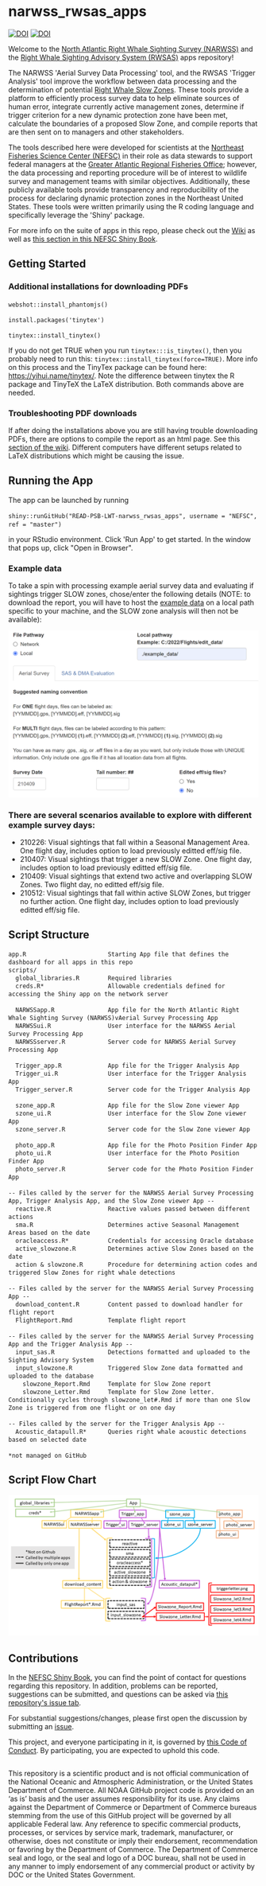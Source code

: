# narwss_rwsas_apps

[![DOI](https://joss.theoj.org/papers/10.21105/joss.05436/status.svg)](https://doi.org/10.21105/joss.05436)
[![DOI](https://zenodo.org/badge/DOI/10.5281/zenodo.8127594.svg)](https://doi.org/10.5281/zenodo.8127594)

Welcome to the [North Atlantic Right Whale Sighting Survey (NARWSS)](https://www.fisheries.noaa.gov/new-england-mid-atlantic/marine-mammal-protection/whale-and-dolphin-research-northeast#north-atlantic-right-whale-sighting-surveys) and the [Right Whale Sighting Advisory System (RWSAS)](https://www.fisheries.noaa.gov/new-england-mid-atlantic/marine-mammal-protection/whale-and-dolphin-research-northeast#right-whale-sighting-advisory-system) apps repository!

The NARWSS 'Aerial Survey Data Processing' tool, and the RWSAS 'Trigger Analysis' tool improve the workflow between data processing and the determination of potential [Right Whale Slow Zones](https://www.fisheries.noaa.gov/national/endangered-species-conservation/reducing-vessel-strikes-north-atlantic-right-whales). These tools provide a platform to efficiently process survey data to help eliminate sources of human error, integrate currently active management zones, determine if trigger criterion for a new dynamic protection zone have been met, calculate the boundaries of a proposed Slow Zone, and compile reports that are then sent on to managers and other stakeholders.

The tools described here were developed for scientists at the [Northeast Fisheries Science Center (NEFSC)](https://www.fisheries.noaa.gov/about/northeast-fisheries-science-center) in their role as data stewards to support federal managers at the [Greater Atlantic Regional Fisheries Office](https://www.fisheries.noaa.gov/about/greater-atlantic-regional-fisheries-office); however, the data processing and reporting procedure will be of interest to wildlife survey and management teams with similar objectives. Additionally, these publicly available tools provide transparency and reproducibility of the process for declaring dynamic protection zones in the Northeast United States. These tools were written primarily using the R coding language and specifically leverage the 'Shiny' package.

For more info on the suite of apps in this repo, please check out the [Wiki](https://github.com/NEFSC/READ-PSB-LWT-narwss_rwsas_apps/wiki) as well as [this section in this NEFSC Shiny Book](https://nefsc.github.io/NEFSC-shiny-book/shiny-apps.html#northeast-right-whale-shiny-apps). 

## Getting Started

### Additional installations for downloading PDFs

`webshot::install_phantomjs()`

`install.packages('tinytex')`

`tinytex::install_tinytex()`

If you do not get TRUE when you run `tinytex:::is_tinytex()`, then you probably need to run this: `tinytex::install_tinytex(force=TRUE)`. More info on this process and the TinyTex package can be found here: https://yihui.name/tinytex/. Note the difference between tinytex the R package and TinyTeX the LaTeX distribution. Both commands above are needed. 

### Troubleshooting PDF downloads

If after doing the installations above you are still having trouble downloading PDFs, there are options to compile the report as an html page. See this [section of the wiki](https://github.com/NEFSC/READ-PSB-LWT-narwss_rwsas_apps/wiki/Aerial-Survey-Processing-App,-Aerial-Survey-Tab:-Part-3). Different computers have different setups related to LaTeX distributions which might be causing the issue.

## Running the App
The app can be launched by running

`shiny::runGitHub("READ-PSB-LWT-narwss_rwsas_apps", username = "NEFSC", ref = "master")`

in your RStudio environment. Click 'Run App' to get started. In the window that pops up, click "Open in Browser". 

### Example data

To take a spin with processing example aerial survey data and evaluating if sightings trigger SLOW zones, chose/enter the following details (NOTE: to download the report, you will have to host the [example data](https://github.com/NEFSC/READ-PSB-LWT-narwss_rwsas_apps/tree/master/example_data/210409) on a local path specific to your machine, and the SLOW zone analysis will then not be available):

<img src="www/example_data.png" width="600">

### There are several scenarios available to explore with different example survey days:

* 210226: Visual sightings that fall within a Seasonal Management Area. One flight day, includes option to load previously editted eff/sig file.
* 210407: Visual sightings that trigger a new SLOW Zone. One flight day, includes option to load previously editted eff/sig file.
* 210409: Visual sightings that extend two active and overlapping SLOW Zones. Two flight day, no editted eff/sig file.
* 210512: Visual sightings that fall within active SLOW Zones, but trigger no further action. One flight day, includes option to load previously editted eff/sig file.

## Script Structure
```
app.R                       Starting App file that defines the dashboard for all apps in this repo
scripts/
  global_libraries.R        Required libraries
  creds.R*                  Allowable credentials defined for accessing the Shiny app on the network server
  
  NARWSSapp.R               App file for the North Atlantic Right Whale Sighting Survey (NARWSS)vAerial Survey Processing App
  NARWSSui.R                User interface for the NARWSS Aerial Survey Processing App
  NARWSSserver.R            Server code for NARWSS Aerial Survey Processing App
  
  Trigger_app.R             App file for the Trigger Analysis App
  Trigger_ui.R              User interface for the Trigger Analysis App
  Trigger_server.R          Server code for the Trigger Analysis App
    
  szone_app.R               App file for the Slow Zone viewer App
  szone_ui.R                User interface for the Slow Zone viewer App
  szone_server.R            Server code for the Slow Zone viewer App
  
  photo_app.R               App file for the Photo Position Finder App
  photo_ui.R                User interface for the Photo Position Finder App
  photo_server.R            Server code for the Photo Position Finder App

-- Files called by the server for the NARWSS Aerial Survey Processing App, Trigger Analysis App, and the Slow Zone viewer App --
  reactive.R                Reactive values passed between different actions
  sma.R                     Determines active Seasonal Management Areas based on the date
  oracleaccess.R*           Credentials for accessing Oracle database
  active_slowzone.R         Determines active Slow Zones based on the date
  action & slowzone.R       Procedure for determining action codes and triggered Slow Zones for right whale detections

-- Files called by the server for the NARWSS Aerial Survey Processing App --  
  download_content.R        Content passed to download handler for flight report
  FlightReport.Rmd          Template flight report

-- Files called by the server for the NARWSS Aerial Survey Processing App and the Trigger Analysis App --  
  input_sas.R               Detections formatted and uploaded to the Sighting Advisory System
  input_slowzone.R          Triggered Slow Zone data formatted and uploaded to the database
    slowzone_Report.Rmd     Template for Slow Zone report
    slowzone_Letter.Rmd     Template for Slow Zone letter. Conditionally cycles through slowzone_let#.Rmd if more than one Slow Zone is triggered from one flight or on one day

-- Files called by the server for the Trigger Analysis App --
  Acoustic_datapull.R*      Queries right whale acoustic detections based on selected date  

*not managed on GitHub
```
## Script Flow Chart

![](www/scriptflow.png)

## Contributions

In the [NEFSC Shiny Book](https://nefsc.github.io/NEFSC-shiny-book/shiny-apps.html#northeast-right-whale-shiny-apps), you can find the point of contact for questions regarding this repository. In addition, problems can be reported, suggestions can be submitted, and questions can be asked via [this repository's issue tab](https://github.com/NEFSC/READ-PSB-LWT-narwss_rwsas_apps/issues). 

For substantial suggestions/changes, please first open the discussion by submitting an [issue](https://github.com/NEFSC/READ-PSB-LWT-narwss_rwsas_apps/issues).

This project, and everyone participating in it, is governed by [this Code of Conduct](https://github.com/nmfs-fish-tools/Resources/blob/main/CODE_OF_CONDUCT.md). By participating, you are expected to uphold this code.

##

This repository is a scientific product and is not official communication of the National Oceanic and Atmospheric Administration, or the United States Department of Commerce. All NOAA GitHub project code is provided on an ‘as is’ basis and the user assumes responsibility for its use. Any claims against the Department of Commerce or Department of Commerce bureaus stemming from the use of this GitHub project will be governed by all applicable Federal law. Any reference to specific commercial products, processes, or services by service mark, trademark, manufacturer, or otherwise, does not constitute or imply their endorsement, recommendation or favoring by the Department of Commerce. The Department of Commerce seal and logo, or the seal and logo of a DOC bureau, shall not be used in any manner to imply endorsement of any commercial product or activity by DOC or the United States Government.


